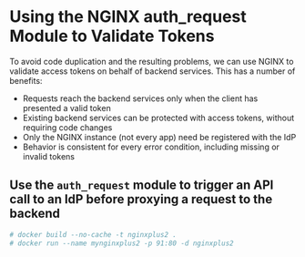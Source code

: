 # Using the NGINX auth_request Module to Validate Tokens
To avoid code duplication and the resulting problems, we can use NGINX to validate access tokens on behalf of backend services. This has a number of benefits:
- Requests reach the backend services only when the client has presented a valid token
- Existing backend services can be protected with access tokens, without requiring code changes
- Only the NGINX instance (not every app) need be registered with the IdP
- Behavior is consistent for every error condition, including missing or invalid tokens

## Use the `auth_request` module to trigger an API call to an IdP before proxying a request to the backend
```bash
# docker build --no-cache -t nginxplus2 .
# docker run --name mynginxplus2 -p 91:80 -d nginxplus2
```
